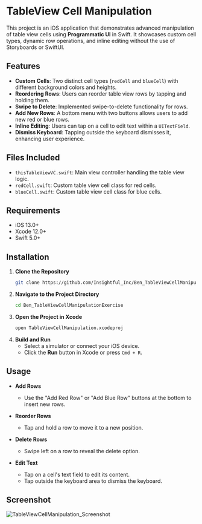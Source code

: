 # TableView Cell Manipulation

This project is an iOS application that demonstrates advanced manipulation of table view cells using **Programmatic UI** in Swift. It showcases custom cell types, dynamic row operations, and inline editing without the use of Storyboards or SwiftUI.

## Features

- **Custom Cells**: Two distinct cell types (`redCell` and `blueCell`) with different background colors and heights.
- **Reordering Rows**: Users can reorder table view rows by tapping and holding them.
- **Swipe to Delete**: Implemented swipe-to-delete functionality for rows.
- **Add New Rows**: A bottom menu with two buttons allows users to add new red or blue rows.
- **Inline Editing**: Users can tap on a cell to edit text within a `UITextField`.
- **Dismiss Keyboard**: Tapping outside the keyboard dismisses it, enhancing user experience.

## Files Included

- `thisTableViewVC.swift`: Main view controller handling the table view logic.
- `redCell.swift`: Custom table view cell class for red cells.
- `blueCell.swift`: Custom table view cell class for blue cells.

## Requirements

- iOS 13.0+
- Xcode 12.0+
- Swift 5.0+

## Installation

1. **Clone the Repository**
   ```bash
   git clone https://github.com/Insightful_Inc/Ben_TableViewCellManipulationExercise.git
   ```
2. **Navigate to the Project Directory**
   ```bash
   cd Ben_TableViewCellManipulationExercise
   ```
3. **Open the Project in Xcode**
   ```bash
   open TableViewCellManipulation.xcodeproj
   ```
4. **Build and Run**
   - Select a simulator or connect your iOS device.
   - Click the **Run** button in Xcode or press `Cmd + R`.

## Usage

- **Add Rows**
  - Use the "Add Red Row" or "Add Blue Row" buttons at the bottom to insert new rows.
  
- **Reorder Rows**
  - Tap and hold a row to move it to a new position.
  
- **Delete Rows**
  - Swipe left on a row to reveal the delete option.
  
- **Edit Text**
  - Tap on a cell's text field to edit its content.
  - Tap outside the keyboard area to dismiss the keyboard.

## Screenshot
![TableViewCellManipulation_Screenshot](https://github.com/user-attachments/assets/d78c64b6-7f13-4b1a-9d2e-681f37d881b6)
